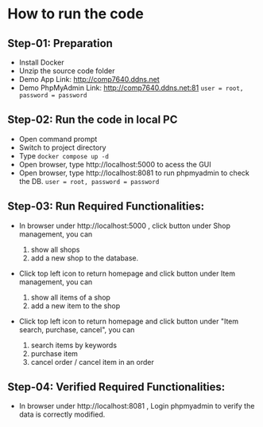 # How to run the code

## Step-01: Preparation
- Install Docker
- Unzip the source code folder
- Demo App Link: http://comp7640.ddns.net
- Demo PhpMyAdmin Link: http://comp7640.ddns.net:81
  `user = root, password = password`

## Step-02: Run the code in local PC
- Open command prompt
- Switch to project directory
- Type `docker compose up -d`
- Open browser, type http://localhost:5000 to acess the GUI
- Open browser, type http://localhost:8081 to run phpmyadmin to check the DB. 
  `user = root, password = password`

## Step-03: Run Required Functionalities:

- In browser under http://localhost:5000 , click button under Shop management, you can
    1) show all shops
    2) add a new shop to the database.

- Click top left icon to return homepage and click button under Item management, you can
    1) show all items of a shop
    2) add a new item to the shop

- Click top left icon to return homepage and click button under "Item search, purchase, cancel", you can
    1) search items by keywords
    2) purchase item
    3) cancel order / cancel item in an order

## Step-04: Verified Required Functionalities:

- In browser under http://localhost:8081 , Login phpmyadmin to verify the data is correctly modified.

